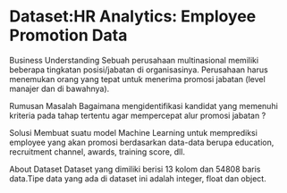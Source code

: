 # Dataset:HR Analytics: Employee Promotion Data

Business Understanding
Sebuah perusahaan multinasional memiliki beberapa tingkatan posisi/jabatan di organisasinya. Perusahaan harus menemukan orang yang tepat untuk menerima promosi jabatan (level manajer dan di bawahnya).

Rumusan Masalah
Bagaimana mengidentifikasi kandidat yang memenuhi kriteria pada tahap tertentu agar mempercepat alur promosi jabatan ?

Solusi
Membuat suatu model Machine Learning untuk memprediksi employee yang akan promosi berdasarkan data-data berupa education, recruitment channel, awards, training score, dll.

About Dataset
Dataset yang dimiliki berisi 13 kolom dan 54808 baris data.Tipe data yang ada di dataset ini adalah integer, float dan object.
